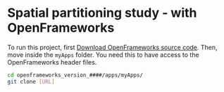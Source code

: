 # Spatial partitioning study - with OpenFrameworks

To run this project, first [Download OpenFrameworks source code](https://openframeworks.cc/download/). Then, move inside the `myApps` folder. You need this to have access to the OpenFrameworks header files.
```bash
cd openframeworks_version_####/apps/myApps/
git clone [URL]
```